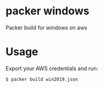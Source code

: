 # packer windows

Packer build for windows on aws

# Usage

Export your AWS credentials and run:

```
$ packer build win2019.json
```